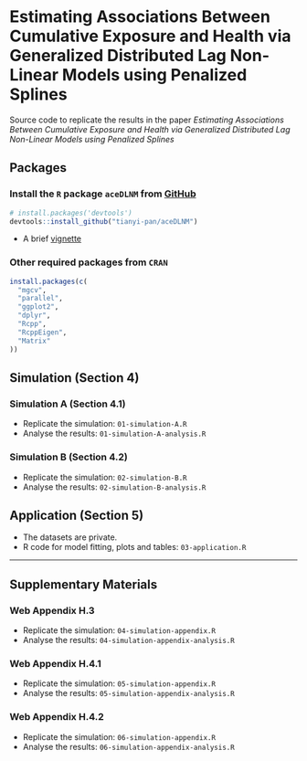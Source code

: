 # Estimating Associations Between Cumulative Exposure and Health via Generalized Distributed Lag Non-Linear Models using Penalized Splines

Source code to replicate the results in the paper *Estimating Associations Between Cumulative Exposure and Health via Generalized Distributed Lag Non-Linear Models using Penalized Splines*

## Packages
### Install the `R` package `aceDLNM` from [GitHub](https://github.com/tianyi-pan/aceDLNM)
```R
# install.packages('devtools')
devtools::install_github("tianyi-pan/aceDLNM")
```
+ A brief [vignette](https://tianyi-pan.github.io/aceDLNM)

### Other required packages from `CRAN`
```R
install.packages(c(
  "mgcv",
  "parallel",
  "ggplot2",
  "dplyr",
  "Rcpp",
  "RcppEigen",
  "Matrix"
))
```

## Simulation (Section 4)
### Simulation A (Section 4.1)
+ Replicate the simulation: `01-simulation-A.R`
+ Analyse the results: `01-simulation-A-analysis.R`

### Simulation B (Section 4.2)
+ Replicate the simulation: `02-simulation-B.R`
+ Analyse the results: `02-simulation-B-analysis.R`

## Application (Section 5)
+ The datasets are private. 
+ R code for model fitting, plots and tables: `03-application.R`

---- 

## Supplementary Materials
### Web Appendix H.3
+ Replicate the simulation: `04-simulation-appendix.R`
+ Analyse the results: `04-simulation-appendix-analysis.R`
### Web Appendix H.4.1
+ Replicate the simulation: `05-simulation-appendix.R`
+ Analyse the results: `05-simulation-appendix-analysis.R`
### Web Appendix H.4.2
+ Replicate the simulation: `06-simulation-appendix.R`
+ Analyse the results: `06-simulation-appendix-analysis.R`